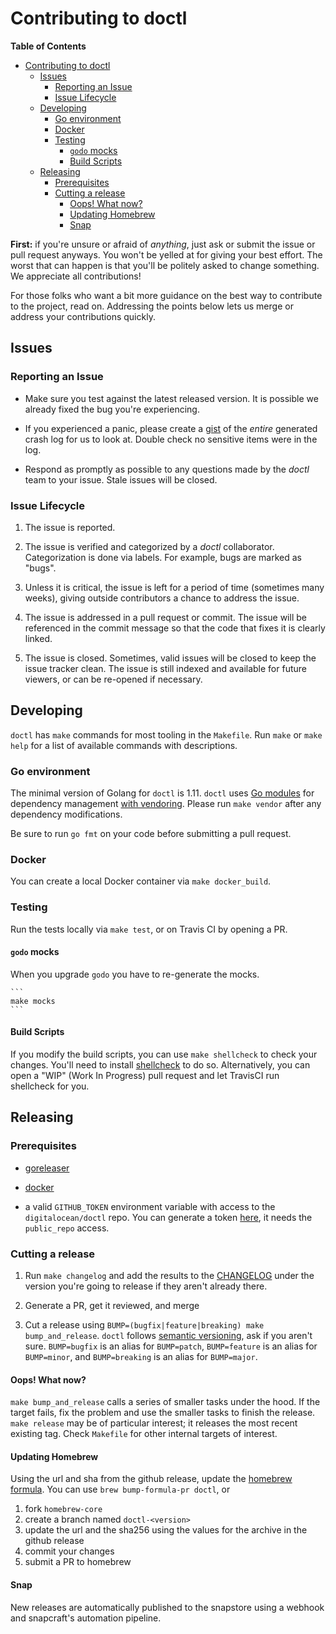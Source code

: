 # Contributing to doctl

<!-- Non emacs users, feel free to update the toc by hand. -->
<!-- markdown-toc start - Don't edit this section. Run M-x markdown-toc-refresh-toc -->
**Table of Contents**

- [Contributing to doctl](#contributing-to-doctl)
    - [Issues](#issues)
        - [Reporting an Issue](#reporting-an-issue)
        - [Issue Lifecycle](#issue-lifecycle)
    - [Developing](#developing)
        - [Go environment](#go-environment)
        - [Docker](#docker)
        - [Testing](#testing)
            - [`godo` mocks](#godo-mocks)
            - [Build Scripts](#build-scripts)
    - [Releasing](#releasing)
        - [Prerequisites](#prerequisites)
        - [Cutting a release](#cutting-a-release)
            - [Oops! What now?](#oops-what-now)
            - [Updating Homebrew](#updating-homebrew)
            - [Snap](#snap)

<!-- markdown-toc end -->

**First:** if you're unsure or afraid of _anything_, just ask
or submit the issue or pull request anyways. You won't be yelled at for
giving your best effort. The worst that can happen is that you'll be
politely asked to change something. We appreciate all contributions!

For those folks who want a bit more guidance on the best way to
contribute to the project, read on. Addressing the points below
lets us merge or address your contributions quickly.

## Issues

### Reporting an Issue

* Make sure you test against the latest released version. It is possible
  we already fixed the bug you're experiencing.

* If you experienced a panic, please create a [gist](https://gist.github.com)
  of the *entire* generated crash log for us to look at. Double check
  no sensitive items were in the log.

* Respond as promptly as possible to any questions made by the _doctl_
  team to your issue. Stale issues will be closed.

### Issue Lifecycle

1. The issue is reported.

2. The issue is verified and categorized by a _doctl_ collaborator.
   Categorization is done via labels. For example, bugs are marked as "bugs".

3. Unless it is critical, the issue is left for a period of time (sometimes
   many weeks), giving outside contributors a chance to address the issue.

4. The issue is addressed in a pull request or commit. The issue will be
   referenced in the commit message so that the code that fixes it is clearly
   linked.

5. The issue is closed. Sometimes, valid issues will be closed to keep
   the issue tracker clean. The issue is still indexed and available for
   future viewers, or can be re-opened if necessary.

## Developing

`doctl` has `make` commands for most tooling in the `Makefile`. Run `make`
or `make help` for a list of available commands with descriptions.

### Go environment

The minimal version of Golang for `doctl` is 1.11. `doctl` uses [Go
modules](https://github.com/golang/go/wiki/Modules) for dependency
management [with vendoring](https://github.com/golang/go/wiki/Modules#how-do-i-use-vendoring-with-modules-is-vendoring-going-away). 
Please run `make vendor` after any dependency modifications.

Be sure to run `go fmt` on your code before submitting a pull request.

### Docker

You can create a local Docker container via `make docker_build`.

### Testing

Run the tests locally via `make test`, or on Travis CI by opening a PR.

#### `godo` mocks

When you upgrade `godo` you have to re-generate the mocks. 

    ```
    make mocks
    ```

#### Build Scripts

If you modify the build scripts, you can use `make shellcheck` to
check your changes. You'll need to install [shellcheck](https://github.com/koalaman/shellcheck)
to do so. Alternatively, you can open a "WIP" (Work In Progress) pull request
and let TravisCI run shellcheck for you.


## Releasing

### Prerequisites

* [goreleaser](https://goreleaser.com/install/)

* [docker](https://docs.docker.com/install/)

* a valid `GITHUB_TOKEN` environment variable with access to the
  `digitalocean/doctl` repo. You can generate a token
  [here](https://github.com/settings/tokens), it needs the `public_repo`
  access.

### Cutting a release

1. Run `make changelog` and add the results to the [CHANGELOG](https://github.com/digitalocean/doctl/blob/master/CHANGELOG.md)
   under the version you're going to release if they aren't already there.

1. Generate a PR, get it reviewed, and merge

1. Cut a release using `BUMP=(bugfix|feature|breaking) make bump_and_release`. 
   `doctl` follows [semantic versioning](semver.org), ask if
   you aren't sure. `BUMP=bugfix` is an alias for `BUMP=patch`,
   `BUMP=feature` is an alias for `BUMP=minor`, and `BUMP=breaking`
   is an alias for `BUMP=major`.

#### Oops! What now?

`make bump_and_release` calls a series of smaller tasks under the
hood. If the target fails, fix the problem and use the smaller tasks
to finish the release. `make release` may be of particular interest; 
it releases the most recent existing tag. Check `Makefile` for other
internal targets of interest.

#### Updating Homebrew

Using the url and sha from the github release, update the 
[homebrew formula](https://github.com/Homebrew/homebrew-core/blob/master/Formula/doctl.rb).
You can use `brew bump-formula-pr doctl`, or 

1. fork `homebrew-core`
1. create a branch named `doctl-<version>`
1. update the url and the sha256 using the values for the archive in the github release
1. commit your changes
1. submit a PR to homebrew

#### Snap

New releases are automatically published to the snapstore using a webhook and snapcraft's
automation pipeline.

